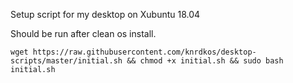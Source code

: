 Setup script for my desktop on Xubuntu 18.04 

Should be run after clean os install.

```
wget https://raw.githubusercontent.com/knrdkos/desktop-scripts/master/initial.sh && chmod +x initial.sh && sudo bash initial.sh
```
